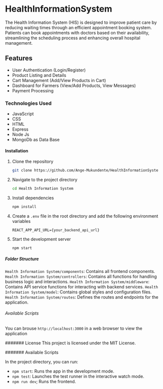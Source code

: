 # HealthInformationSystem

The Health Information System (HIS) is designed to improve patient care by reducing waiting times through an efficient appointment booking system. Patients can book appointments with doctors based on their availability, streamlining the scheduling process and enhancing overall hospital management.

## Features

- User Authentication (Login/Register)
- Product Listing and Details
- Cart Management (Add/View Products in Cart)
- Dashboard for Farmers (View/Add Products, View Messages)
- Payment Processing

### Technologies Used

- JavaScript
- CSS
- HTML
- Express
- Node Js
- MongoDb as Data Base

#### Installation

1. Clone the repository
    ```sh
    git clone https://github.com/Ange-Mukundente/HealthInformationSystem.git
    ```
2. Navigate to the project directory
    ```sh
    cd Health Information System
    ```
3. Install dependencies
    ```sh
    npm install
    ```
4. Create a `.env` file in the root directory and add the following environment variables
    ```plaintext
    REACT_APP_API_URL={your_backend_api_url}
    ```
5. Start the development server
    ```sh
    npm start
    ```

##### Folder Structure
`Health Information System/components`: Contains all frontend components.
`Health Information System/controllers`: Contains all functions for handling business logic and interactions.
`Health Information System/middleware`: Contains API service functions for interacting with backend services.
`Health Information System/model`: Contains global styles and configuration files.
`Health Information System/routes`: Defines the routes and endpoints for the application.

###### Available Scripts

You can brouse `http://localhost:3000` in a web browser to view the application

####### License
This project is licensed under the MIT License.

####### Available Scripts

In the project directory, you can run:

- `npm start`: Runs the app in the development mode.
- `npm test`: Launches the test runner in the interactive watch mode.
- `npm run dev`; Runs the frontend.

